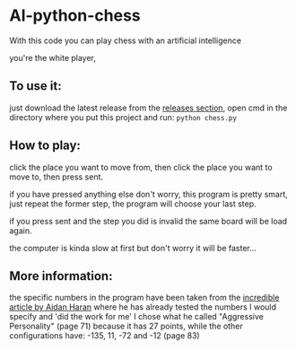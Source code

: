 # AI-python-chess
With this code you can play chess with an artificial intelligence

you're the white player,

## To use it:

just download the latest release from the [releases section](https://github.com/donno2048/AI-python-chess/releases), open cmd in the directory where you put this project and run: `python chess.py`

## How to play:

click the place you want to move from, then click the place you want to move to, then press sent.

if you have pressed anything else don't worry, this program is pretty smart, just repeat the former step, the program will choose your last step.

if you press sent and the step you did is invalid the same board will be load again.

the computer is kinda slow at first but don't worry it will be faster...

## More information:

the specific numbers in the program have been taken from the [incredible article by Aidan Haran](http://doras.dcu.ie/17193/1/aidan_haran_20120704093656.pdf) where he has already tested the numbers I would specify and 'did the work for me' I chose what he called "Aggressive Personality" (page 71) because it has 27 points, while the other configurations have: -135, 11, -72 and -12 (page 83)
